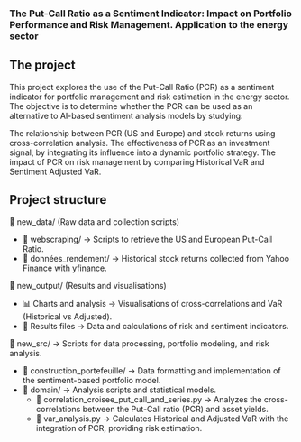 ### The Put-Call Ratio as a Sentiment Indicator: Impact on Portfolio Performance and Risk Management. Application to the energy sector

## The project 
This project explores the use of the Put-Call Ratio (PCR) as a sentiment indicator for portfolio management and risk estimation in the energy sector. The objective is to determine whether the PCR can be used as an alternative to AI-based sentiment analysis models by studying:

The relationship between PCR (US and Europe) and stock returns using cross-correlation analysis.
The effectiveness of PCR as an investment signal, by integrating its influence into a dynamic portfolio strategy.
The impact of PCR on risk management by comparing Historical VaR and Sentiment Adjusted VaR.

## Project structure

📁 new_data/ (Raw data and collection scripts)

- 📂 webscraping/ → Scripts to retrieve the US and European Put-Call Ratio.
- 📄 données_rendement/ → Historical stock returns collected from Yahoo Finance with yfinance.


📁 new_output/ (Results and visualisations)

- 📊 Charts and analysis → Visualisations of cross-correlations and VaR (Historical vs Adjusted).
- 📄 Results files → Data and calculations of risk and sentiment indicators.


 📁 new_src/ → Scripts for data processing, portfolio modeling, and risk analysis.

- 📂 construction_portefeuille/ → Data formatting and implementation of the sentiment-based portfolio model.
- 📂 domain/ → Analysis scripts and statistical models.
  - 📄 correlation_croisee_put_call_and_series.py → Analyzes the cross-correlations between the Put-Call ratio (PCR) and asset yields.
  - 📄 var_analysis.py → Calculates Historical and Adjusted VaR with the integration of PCR, providing risk estimation.

